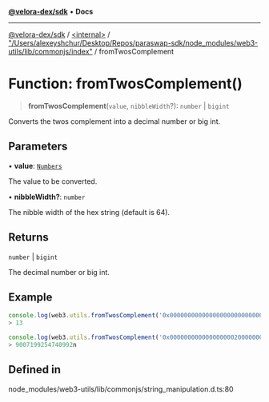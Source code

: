 [**@velora-dex/sdk**](../../../../README.md) • **Docs**

***

[@velora-dex/sdk](../../../../globals.md) / [\<internal\>](../../../README.md) / ["/Users/alexeyshchur/Desktop/Repos/paraswap-sdk/node\_modules/web3-utils/lib/commonjs/index"](../README.md) / fromTwosComplement

# Function: fromTwosComplement()

> **fromTwosComplement**(`value`, `nibbleWidth`?): `number` \| `bigint`

Converts the twos complement into a decimal number or big int.

## Parameters

• **value**: [`Numbers`](../../../type-aliases/Numbers.md)

The value to be converted.

• **nibbleWidth?**: `number`

The nibble width of the hex string (default is 64).

## Returns

`number` \| `bigint`

The decimal number or big int.

## Example

```ts
console.log(web3.utils.fromTwosComplement('0x0000000000000000000000000000000d', 32'));
> 13

console.log(web3.utils.fromTwosComplement('0x00000000000000000020000000000000', 32));
> 9007199254740992n
```

## Defined in

node\_modules/web3-utils/lib/commonjs/string\_manipulation.d.ts:80
